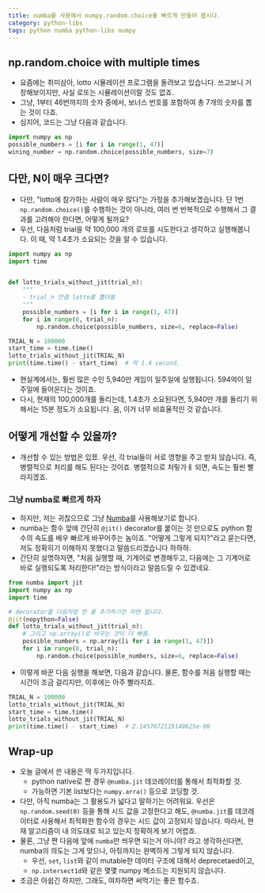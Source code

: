 ```yaml
---
title: numba를 사용해서 numpy.random.choice를 빠르게 만들어 봅시다.
category: python-libs
tags: python numba python-libs numpy
---
```


## np.random.choice with multiple times

- 요즘에는 취미삼아, lotto 시뮬레이션 프로그램을 돌려보고 있습니다. 쓰고보니 거창해보이지만, 사실 로또는 시뮬레이션이랄 것도 없죠. 
- 그냥, 1부터 46번까지의 숫자 중에서, 보너스 번호를 포함하여 총 7개의 숫자를 뽑는 것이 다죠.
- 심지어, 코드는 그냥 다음과 같습니다.

```python
import numpy as np
possible_numbers = [i for i in range(1, 47)]
wining_number = np.random.choice(possible_numbers, size=7)
```

## 다만, N이 매우 크다면?

- 다만, "lotto에 참가하는 사람이 매우 많다"는 가정을 추가해보겠습니다. 단 1번 `np.random.choice()`를 수행하는 것이 아니라, 여러 번 반복적으로 수행해서 그 결과를 고려해야 한다면, 어떻게 될까요?
- 우선, 다음처럼 trial을 약 100,000 개의 로또를 시도한다고 생각하고 실행해봅니다. 이 때, 약 1.4초가 소요되는 것을 알 수 있습니다.

```python
import numpy as np
import time


def lotto_trials_without_jit(trial_n):
    """
    - trial_n 만큼 lotto를 뽑아봄
    """
    possible_numbers = [i for i in range(1, 47)]
    for i in range(0, trial_n):
        np.random.choice(possible_numbers, size=6, replace=False)

TRIAL_N = 100000
start_time = time.time()
lotto_trials_without_jit(TRIAL_N)
print(time.time() - start_time)  # 약 1.4 second.
```

- 현실계에서는, 훨씬 많은 수인 5,940만 게임이 일주일에 실행됩니다. 594억이 일주일에 들어온다는 것이죠.
- 다시, 현재의 100,000개를 돌리는데, 1.4초가 소요된다면, 5,940만 개를 돌리기 위해서는 15분 정도가 소요됩니다. 음, 이거 너무 비효율적인 것 같습니다.

## 어떻게 개선할 수 있을까? 

- 개선할 수 있는 방법은 있쬬. 우선, 각 trial들이 서로 영향을 주고 받지 않습니다. 즉, 병렬적으로 처리를 해도 된다는 것이죠. 병렬적으로 처맇가ㅔ 되면, 속도는 훨씬 빨라지겠죠.

### 그냥 numba로 빠르게 하자

- 하지만, 저는 귀찮으므로 그냥 [Numba](https://numba.pydata.org/numba-doc/latest/user/5minguide.html)를 사용해보기로 합니다.
- numba는 함수 앞에 간단히 `@jit()` decorator를 붙이는 것 만으로도 python 함수의 속도를 배우 빠르게 바꾸어주는 놈이죠. "어떻게 그렇게 되지?"라고 묻는다면, 저도 정확히기 이해하지 못했다고 말씀드리겠습니다 하하하. 
- 간단히 설명하자면, "처음 실행할 때, 기계어로 변경해두고, 다음에는 그 기계어로 바로 실행되도록 처리한다!"라는 방식이라고 말씀드릴 수 있겠네요.

```python
from numba import jit
import numpy as np
import time

# decorator를 다음처럼 한 줄 추가하기만 하면 됩니다.
@jit(nopython=False)
def lotto_trials_without_jit(trial_n):
    # 그리고 np.array()로 바꾸는 것이 더 빠름.
    possible_numbers = np.array([i for i in range(1, 47)])
    for i in range(0, trial_n):
        np.random.choice(possible_numbers, size=6, replace=False)
```

- 이렇게 바꾼 다음 실행을 해보면, 다음과 같습니다. 물론, 함수를 처음 실행할 때는 시간이 조금 걸리지만, 이후에는 아주 빨라지죠. 

```python
TRIAL_N = 100000
lotto_trials_without_jit(TRIAL_N)
start_time = time.time()
lotto_trials_without_jit(TRIAL_N)
print(time.time() - start_time)  # 2.1457672119140625e-06
```

## Wrap-up

- 오늘 글에서 쓴 내용은 딱 두가지입니다. 
  - python native로 짠 경우 `@numba.jit` 데코레이터를 통해서 최적화할 것. 
  - 가능하면 기본 list보다는 `numpy.arra()` 등으로 코딩할 것.
- 다만, 아직 numba는 그 활용도가 넓다고 말하기는 어려워요. 우선은 `np.random.seed(0)` 등을 통해 시드 값을 고정한다고 해도, `@numba.jit`를 데코레이터로 사용해서 최적화한 함수의 경우는 시드 값이 고정되지 않습니다. 따라서, 현재 알고리즘이 내 의도대로 되고 있는지 정확하게 보기 어렵죠.
- 물론, 그냥 짠 다음에 앞에 `numba`만 씌우면 되는거 아니야? 라고 생각하신다면, numba의 의도는 그게 맞으나, 아짂까지는 완벽하게 그렇게 되지 않습니다.
  - 우선, `set`, `list`와 같이 mutable한 데이터 구조에 대해서 deprecetaed이고,
  - `np.intersect1d`와 같은 몇몇 numpy 메소드는 지원되지 않습니다.
- 조금은 아쉽긴 하지만, 그래도, 여차하면 써먹기는 좋은 함수죠.

